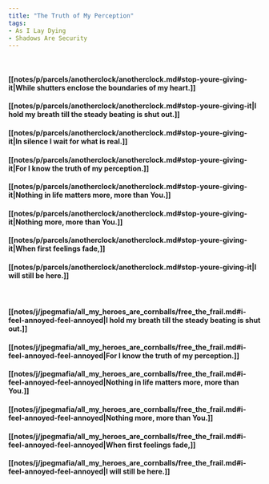 ```yaml
---
title: "The Truth of My Perception"
tags:
- As I Lay Dying
- Shadows Are Security
---
```

&nbsp;
#### [[notes/p/parcels/anotherclock/anotherclock.md#stop-youre-giving-it|While shutters enclose the boundaries of my heart.]]
#### [[notes/p/parcels/anotherclock/anotherclock.md#stop-youre-giving-it|I hold my breath till the steady beating is shut out.]]
#### [[notes/p/parcels/anotherclock/anotherclock.md#stop-youre-giving-it|In silence I wait for what is real.]]
#### [[notes/p/parcels/anotherclock/anotherclock.md#stop-youre-giving-it|For I know the truth of my perception.]]
#### [[notes/p/parcels/anotherclock/anotherclock.md#stop-youre-giving-it|Nothing in life matters more, more than You.]]
#### [[notes/p/parcels/anotherclock/anotherclock.md#stop-youre-giving-it|Nothing more, more than You.]]
#### [[notes/p/parcels/anotherclock/anotherclock.md#stop-youre-giving-it|When first feelings fade,]]
#### [[notes/p/parcels/anotherclock/anotherclock.md#stop-youre-giving-it|I will still be here.]]
&nbsp;
#### [[notes/j/jpegmafia/all_my_heroes_are_cornballs/free_the_frail.md#i-feel-annoyed-feel-annoyed|I hold my breath till the steady beating is shut out.]]
#### [[notes/j/jpegmafia/all_my_heroes_are_cornballs/free_the_frail.md#i-feel-annoyed-feel-annoyed|For I know the truth of my perception.]]
#### [[notes/j/jpegmafia/all_my_heroes_are_cornballs/free_the_frail.md#i-feel-annoyed-feel-annoyed|Nothing in life matters more, more than You.]]
#### [[notes/j/jpegmafia/all_my_heroes_are_cornballs/free_the_frail.md#i-feel-annoyed-feel-annoyed|Nothing more, more than You.]]
#### [[notes/j/jpegmafia/all_my_heroes_are_cornballs/free_the_frail.md#i-feel-annoyed-feel-annoyed|When first feelings fade,]]
#### [[notes/j/jpegmafia/all_my_heroes_are_cornballs/free_the_frail.md#i-feel-annoyed-feel-annoyed|I will still be here.]]
